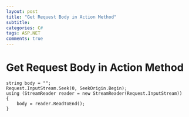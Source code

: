 ```yaml
---
layout: post
title: "Get Request Body in Action Method"
subtitle:  
categories: C#
tags: ASP.NET
comments: true
---
```


# Get Request Body in Action Method

```CSharp
string body = "";
Request.InputStream.Seek(0, SeekOrigin.Begin);
using (StreamReader reader = new StreamReader(Request.InputStream))
{
    body = reader.ReadToEnd();
}
```